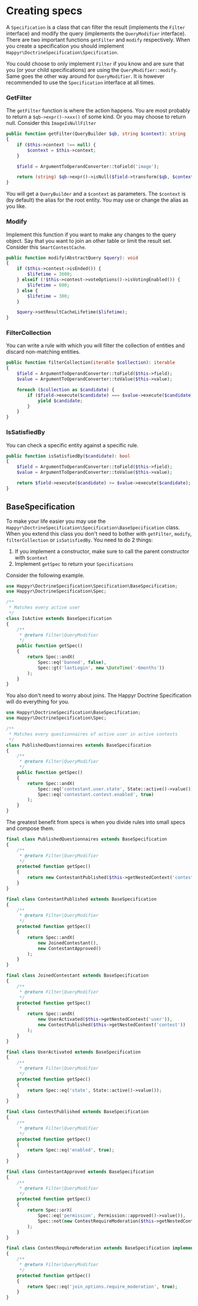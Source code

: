 # Creating specs

A `Specification` is a class that can filter the result (implements the `Filter` interface) and modify the query
(implements the `QueryModifier` interface). There are two important functions `getFilter` and `modify` respectively.
When you create a specification you should implement `Happyr\DoctrineSpecification\Specification`.

You could choose to only implement `Filter` if you know and are sure that you (or your child
specifications) are using the `QueryModifier::modify`. Same goes the other way around for `QueryModifier`. It is
however recommended to use the `Specification` interface at all times.

### GetFilter

The `getFilter` function is where the action happens. You are most probably to return a `$qb->expr()->xxx()` of some kind. Or you may
choose to return null. Consider this `ImageIsNullFilter`

```php
public function getFilter(QueryBuilder $qb, string $context): string
{
    if ($this->context !== null) {
        $context = $this->context;
    }

    $field = ArgumentToOperandConverter::toField('image');

    return (string) $qb->expr()->isNull($field->transform($qb, $context));
}
```

You will get a `QueryBuilder` and a `$context` as parameters. The `$context` is (by default) the alias for the root
entity. You may use or change the alias as you like.

### Modify

Implement this function if you want to make any changes to the query object. Say that you want to join an other table
or limit the result set. Consider this `SmartContestCache`.

```php
public function modify(AbstractQuery $query): void
{
    if ($this->contest->isEnded()) {
        $lifetime = 3600;
    } elseif (!$this->contest->voteOptions()->isVotingEnabled()) {
        $lifetime = 600;
    } else {
        $lifetime = 300;
    }

    $query->setResultCacheLifetime($lifetime);
}
```

### FilterCollection

You can write a rule with which you will filter the collection of entities and discard non-matching entities.

```php
public function filterCollection(iterable $collection): iterable
{
    $field = ArgumentToOperandConverter::toField($this->field);
    $value = ArgumentToOperandConverter::toValue($this->value);

    foreach ($collection as $candidate) {
        if ($field->execute($candidate) === $value->execute($candidate))) {
            yield $candidate;
        }
    }
}
```

### IsSatisfiedBy

You can check a specific entity against a specific rule.

```php
public function isSatisfiedBy($candidate): bool
{
    $field = ArgumentToOperandConverter::toField($this->field);
    $value = ArgumentToOperandConverter::toValue($this->value);

    return $field->execute($candidate) >= $value->execute($candidate);
}
```

## BaseSpecification

To make your life easier you may use the `Happyr\DoctrineSpecification\Specification\BaseSpecification` class. When you
extend  this class you don't need to bother with `getFilter`, `modify`, `filterCollection` or `isSatisfiedBy`. You need
to do 2 things:

1. If you implement a constructor, make sure to call the parent constructor with `$context`
2. Implement `getSpec` to return your `Specifications`

Consider the following example.

```php
use Happyr\DoctrineSpecification\Specification\BaseSpecification;
use Happyr\DoctrineSpecification\Spec;

/**
 * Matches every active user
 */
class IsActive extends BaseSpecification
{
    /**
     * @return Filter|QueryModifier
     */
    public function getSpec()
    {
        return Spec::andX(
            Spec::eq('banned', false),
            Spec::gt('lastLogin', new \DateTime('-6months'))
        );
    }
}
```

You also don't need to worry about joins. The Happyr Doctrine Specification will do everything for you.

```php
use Happyr\DoctrineSpecification\BaseSpecification;
use Happyr\DoctrineSpecification\Spec;

/**
 * Matches every questionnaires of active user in active contests
 */
class PublishedQuestionnaires extends BaseSpecification
{
    /**
     * @return Filter|QueryModifier
     */
    public function getSpec()
    {
        return Spec::andX(
            Spec::eq('contestant.user.state', State::active()->value()),
            Spec::eq('contestant.contest.enabled', true)
        );
    }
}
```

The greatest benefit from specs is when you divide rules into small specs and compose them.

```php
final class PublishedQuestionnaires extends BaseSpecification
{
    /**
     * @return Filter|QueryModifier
     */
    protected function getSpec()
    {
        return new ContestantPublished($this->getNestedContext('contestant'));
    }
}

final class ContestantPublished extends BaseSpecification
{
    /**
     * @return Filter|QueryModifier
     */
    protected function getSpec()
    {
        return Spec::andX(
            new JoinedContestant(),
            new ContestantApproved()
        );
    }
}

final class JoinedContestant extends BaseSpecification
{
    /**
     * @return Filter|QueryModifier
     */
    protected function getSpec()
    {
        return Spec::andX(
            new UserActivated($this->getNestedContext('user')),
            new ContestPublished($this->getNestedContext('contest'))
        );
    }
}

final class UserActivated extends BaseSpecification
{
    /**
     * @return Filter|QueryModifier
     */
    protected function getSpec()
    {
        return Spec::eq('state', State::active()->value());
    }
}

final class ContestPublished extends BaseSpecification
{
    /**
     * @return Filter|QueryModifier
     */
    protected function getSpec()
    {
        return Spec::eq('enabled', true);
    }
}

final class ContestantApproved extends BaseSpecification
{
    /**
     * @return Filter|QueryModifier
     */
    protected function getSpec()
    {
        return Spec::orX(
            Spec::eq('permission', Permission::approved()->value()),
            Spec::not(new ContestRequireModeration($this->getNestedContext('contest')))
        );
    }
}

final class ContestRequireModeration extends BaseSpecification implements Satisfiable
{
    /**
     * @return Filter|QueryModifier
     */
    protected function getSpec()
    {
        return Spec::eq('join_options.require_moderation', true);
    }
}
```
